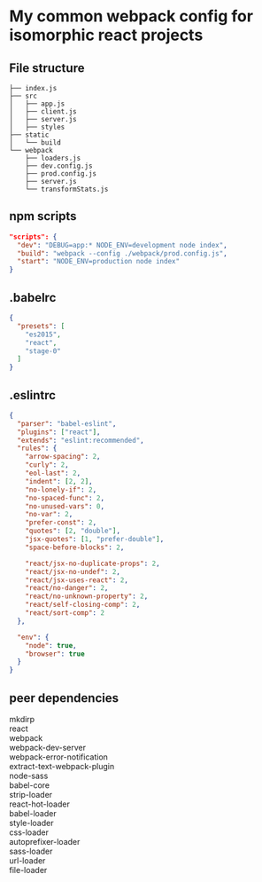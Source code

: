 # My common webpack config for isomorphic react projects

## File structure
```
├── index.js
├── src
│   ├── app.js
│   ├── client.js
│   ├── server.js
│   ├── styles
├── static
│   └── build
└── webpack
    ├── loaders.js
    ├── dev.config.js
    ├── prod.config.js
    ├── server.js
    └── transformStats.js
```

## npm scripts
```json
"scripts": {
  "dev": "DEBUG=app:* NODE_ENV=development node index",
  "build": "webpack --config ./webpack/prod.config.js",
  "start": "NODE_ENV=production node index"
}
```

## .babelrc
```json
{
  "presets": [
    "es2015",
    "react",
    "stage-0"
  ]
}
```

## .eslintrc
```json
{
  "parser": "babel-eslint",
  "plugins": ["react"],
  "extends": "eslint:recommended",
  "rules": {
    "arrow-spacing": 2,
    "curly": 2,
    "eol-last": 2,
    "indent": [2, 2],
    "no-lonely-if": 2,
    "no-spaced-func": 2,
    "no-unused-vars": 0,
    "no-var": 2,
    "prefer-const": 2,
    "quotes": [2, "double"],
    "jsx-quotes": [1, "prefer-double"],
    "space-before-blocks": 2,

    "react/jsx-no-duplicate-props": 2,
    "react/jsx-no-undef": 2,
    "react/jsx-uses-react": 2,
    "react/no-danger": 2,
    "react/no-unknown-property": 2,
    "react/self-closing-comp": 2,
    "react/sort-comp": 2
  },

  "env": {
    "node": true,
    "browser": true
  }
}

```

## peer dependencies
mkdirp  
react  
webpack  
webpack-dev-server  
webpack-error-notification  
extract-text-webpack-plugin  
node-sass  
babel-core  
strip-loader  
react-hot-loader  
babel-loader  
style-loader  
css-loader  
autoprefixer-loader  
sass-loader  
url-loader  
file-loader  

